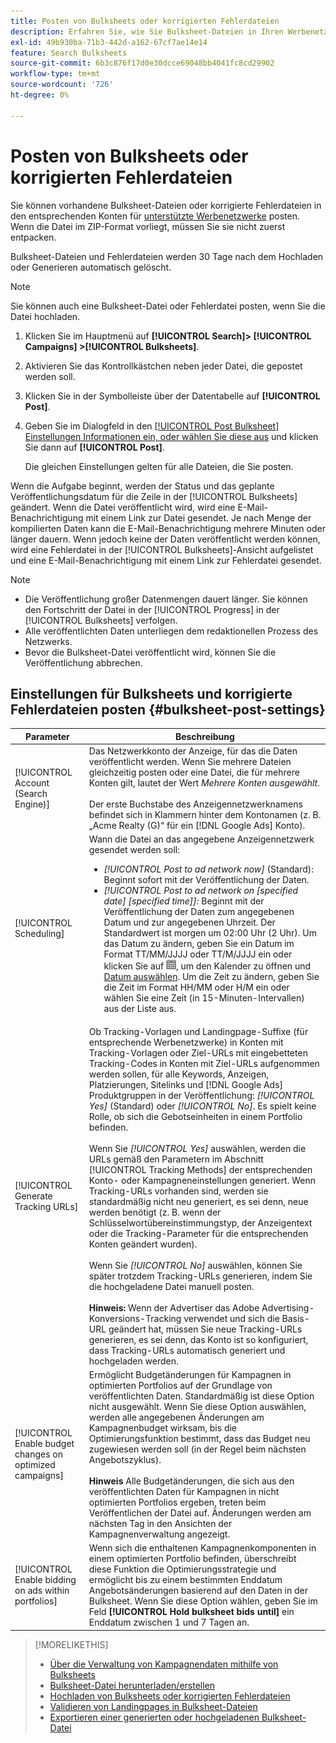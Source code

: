 ```yaml
---
title: Posten von Bulksheets oder korrigierten Fehlerdateien
description: Erfahren Sie, wie Sie Bulksheet-Dateien in Ihren Werbenetzwerken posten.
exl-id: 49b930ba-71b3-442d-a162-67cf7ae14e14
feature: Search Bulksheets
source-git-commit: 6b3c876f17d0e30dcce69048bb4041fc8cd29902
workflow-type: tm+mt
source-wordcount: '726'
ht-degree: 0%

---
```


# Posten von Bulksheets oder korrigierten Fehlerdateien

Sie können vorhandene Bulksheet-Dateien oder korrigierte Fehlerdateien in den entsprechenden Konten für [unterstützte Werbenetzwerke](bulksheet-about.md#bulksheet-functionality-by-network) posten. Wenn die Datei im ZIP-Format vorliegt, müssen Sie sie nicht zuerst entpacken.

Bulksheet-Dateien und Fehlerdateien werden 30 Tage nach dem Hochladen oder Generieren automatisch gelöscht.

>[!NOTE]
>Sie können auch eine Bulksheet-Datei oder Fehlerdatei posten, wenn Sie die Datei hochladen.

1. Klicken Sie im Hauptmenü auf **[!UICONTROL Search]> [!UICONTROL Campaigns] >[!UICONTROL Bulksheets]**.

1. Aktivieren Sie das Kontrollkästchen neben jeder Datei, die gepostet werden soll.

1. Klicken Sie in der Symbolleiste über der Datentabelle auf **[!UICONTROL Post]**.

1. Geben Sie im Dialogfeld in den [[!UICONTROL Post Bulksheet] Einstellungen Informationen ein, oder wählen Sie diese aus](#bulksheet-post-settings) und klicken Sie dann auf **[!UICONTROL Post]**.

   Die gleichen Einstellungen gelten für alle Dateien, die Sie posten.

Wenn die Aufgabe beginnt, werden der Status und das geplante Veröffentlichungsdatum für die Zeile in der [!UICONTROL Bulksheets] geändert. Wenn die Datei veröffentlicht wird, wird eine E-Mail-Benachrichtigung mit einem Link zur Datei gesendet. Je nach Menge der kompilierten Daten kann die E-Mail-Benachrichtigung mehrere Minuten oder länger dauern. Wenn jedoch keine der Daten veröffentlicht werden können, wird eine Fehlerdatei in der [!UICONTROL Bulksheets]-Ansicht aufgelistet und eine E-Mail-Benachrichtigung mit einem Link zur Fehlerdatei gesendet.

>[!NOTE]
>
>* Die Veröffentlichung großer Datenmengen dauert länger. Sie können den Fortschritt der Datei in der [!UICONTROL Progress] in der [!UICONTROL Bulksheets] verfolgen.
>* Alle veröffentlichten Daten unterliegen dem redaktionellen Prozess des Netzwerks.
>* Bevor die Bulksheet-Datei veröffentlicht wird, können Sie die Veröffentlichung abbrechen.

## Einstellungen für Bulksheets und korrigierte Fehlerdateien posten {#bulksheet-post-settings}

| Parameter | Beschreibung |
|----|----|
| [!UICONTROL Account (Search Engine)] | Das Netzwerkkonto der Anzeige, für das die Daten veröffentlicht werden. Wenn Sie mehrere Dateien gleichzeitig posten oder eine Datei, die für mehrere Konten gilt, lautet der Wert <i>Mehrere Konten ausgewählt</i>.<br><br>Der erste Buchstabe des Anzeigennetzwerknamens befindet sich in Klammern hinter dem Kontonamen (z. B. „Acme Realty (G)“ für ein [!DNL Google Ads] Konto). |
| [!UICONTROL Scheduling] | Wann die Datei an das angegebene Anzeigennetzwerk gesendet werden soll:<ul><li><i>[!UICONTROL Post to ad network now]</i> (Standard): Beginnt sofort mit der Veröffentlichung der Daten.</li><li><i>[!UICONTROL Post to ad network on \[specified date\] \[specified time\]]:</i> Beginnt mit der Veröffentlichung der Daten zum angegebenen Datum und zur angegebenen Uhrzeit. Der Standardwert ist morgen um 02:00 Uhr (2 Uhr). Um das Datum zu ändern, geben Sie ein Datum im Format TT/MM/JJJJ oder TT/M/JJJJ ein oder klicken Sie auf ![Kalender](/help/search-social-commerce/assets/calendar.png "Kalender"), um den Kalender zu öffnen und [Datum auswählen](/help/search-social-commerce/common-tasks/navigation-editing-selection/calendar.md). Um die Zeit zu ändern, geben Sie die Zeit im Format HH/MM oder H/M ein oder wählen Sie eine Zeit (in 15-Minuten-Intervallen) aus der Liste aus.</li></ul> |
| [!UICONTROL Generate Tracking URLs] | Ob Tracking-Vorlagen und Landingpage-Suffixe (für entsprechende Werbenetzwerke) in Konten mit Tracking-Vorlagen oder Ziel-URLs mit eingebetteten Tracking-Codes in Konten mit Ziel-URLs aufgenommen werden sollen, für alle Keywords, Anzeigen, Platzierungen, Sitelinks und [!DNL Google Ads] Produktgruppen in der Veröffentlichung: <i>[!UICONTROL Yes]</i> (Standard) oder <i>[!UICONTROL No]</i>. Es spielt keine Rolle, ob sich die Gebotseinheiten in einem Portfolio befinden.<br><br>Wenn Sie <i>[!UICONTROL Yes]</i> auswählen, werden die URLs gemäß den Parametern im Abschnitt [!UICONTROL Tracking Methods] der entsprechenden Konto- oder Kampagneneinstellungen generiert. Wenn Tracking-URLs vorhanden sind, werden sie standardmäßig nicht neu generiert, es sei denn, neue werden benötigt (z. B. wenn der Schlüsselwortübereinstimmungstyp, der Anzeigentext oder die Tracking-Parameter für die entsprechenden Konten geändert wurden).<br><br>Wenn Sie <i>[!UICONTROL No]</i> auswählen, können Sie später trotzdem Tracking-URLs generieren, indem Sie die hochgeladene Datei manuell posten.<br><br><b>Hinweis:</b> Wenn der Advertiser das Adobe Advertising-Konversions-Tracking verwendet und sich die Basis-URL geändert hat, müssen Sie neue Tracking-URLs generieren, es sei denn, das Konto ist so konfiguriert, dass Tracking-URLs automatisch generiert und hochgeladen werden. |
| [!UICONTROL Enable budget changes on optimized campaigns] | Ermöglicht Budgetänderungen für Kampagnen in optimierten Portfolios auf der Grundlage von veröffentlichten Daten. Standardmäßig ist diese Option nicht ausgewählt. Wenn Sie diese Option auswählen, werden alle angegebenen Änderungen am Kampagnenbudget wirksam, bis die Optimierungsfunktion bestimmt, dass das Budget neu zugewiesen werden soll (in der Regel beim nächsten Angebotszyklus).<br><br><b>Hinweis</b> Alle Budgetänderungen, die sich aus den veröffentlichten Daten für Kampagnen in nicht optimierten Portfolios ergeben, treten beim Veröffentlichen der Datei auf. Änderungen werden am nächsten Tag in den Ansichten der Kampagnenverwaltung angezeigt. |
| [!UICONTROL Enable bidding on ads within portfolios] | Wenn sich die enthaltenen Kampagnenkomponenten in einem optimierten Portfolio befinden, überschreibt diese Funktion die Optimierungsstrategie und ermöglicht bis zu einem bestimmten Enddatum Angebotsänderungen basierend auf den Daten in der Bulksheet. Wenn Sie diese Option wählen, geben Sie im Feld **[!UICONTROL Hold bulksheet bids until]** ein Enddatum zwischen 1 und 7 Tagen an. |

>[!MORELIKETHIS]
>
>* [Über die Verwaltung von Kampagnendaten mithilfe von Bulksheets](bulksheet-about.md)
>* [Bulksheet-Datei herunterladen/erstellen](bulksheet-download.md)
>* [Hochladen von Bulksheets oder korrigierten Fehlerdateien](bulksheet-upload.md)
>* [Validieren von Landingpages in Bulksheet-Dateien](bulksheet-validate-landing-pages.md)
>* [Exportieren einer generierten oder hochgeladenen Bulksheet-Datei](bulksheet-export.md)
